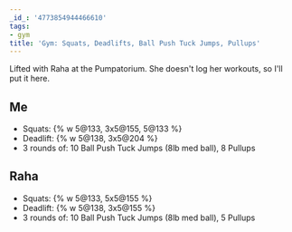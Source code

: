 ```yaml
---
_id_: '4773854944466610'
tags:
- gym
title: 'Gym: Squats, Deadlifts, Ball Push Tuck Jumps, Pullups'
---
```


Lifted with Raha at the Pumpatorium. She doesn't log her workouts, so I'll put it here.

## Me

- Squats: {% w 5@133, 3x5@155, 5@133 %}
- Deadlift: {% w 5@138, 3x5@204 %}
- 3 rounds of: 10 Ball Push Tuck Jumps (8lb med ball), 8 Pullups

## Raha

- Squats: {% w 5@133, 5x5@155 %}
- Deadlift: {% w 5@138, 3x5@155 %}
- 3 rounds of: 10 Ball Push Tuck Jumps (8lb med ball), 5 Pullups
